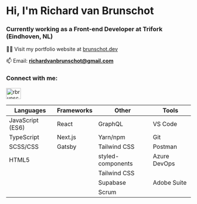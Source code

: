 <h1>Hi, I'm Richard van Brunschot</h1>
<h3>Currently working as a Front-end Developer at Trifork (Eindhoven, NL)</h3>

👨‍💻 Visit my portfolio website at [brunschot.dev](https://brunschot.dev)

📫 Email: **richardvanbrunschot@gmail.com**

<h3>Connect with me:</h3>
<p>
<a href="https://linkedin.com/in/rbrunschot" target="blank"><img align="center" src="https://cdn.jsdelivr.net/npm/simple-icons@3.0.1/icons/linkedin.svg" alt="rbrunschot" height="30" width="40" /></a>
</p>

<table>
  <thead>
    <tr>
      <th>Languages</th>
      <th>Frameworks</th>
      <th>Other</th>
      <th>Tools</th>
    </tr>
  </thead>
  <tbody>
    <tr>
      <td>JavaScript (ES6)</td>
      <td>React</td>
      <td>GraphQL</td>
      <td>VS Code</td>
    </tr>
    <tr>
      <td>TypeScript</td>
      <td>Next.js</td>
      <td>Yarn/npm</td>
      <td>Git</td>
    </tr>
    <tr>
      <td>SCSS/CSS</td>
      <td>Gatsby</td>
      <td>Tailwind CSS</td>
      <td>Postman</td>
    </tr>
    <tr>
      <td>HTML5</td>
      <td></td>
      <td>styled-components</td>
      <td>Azure DevOps</td>
    </tr>
      <tr>
      <td></td>
      <td></td>
      <td>Tailwind CSS</td>
      <td></td>
    </tr>
    </tr>
      <tr>
      <td></td>
      <td></td>
      <td>Supabase</td>
      <td>Adobe Suite</td>
    </tr>
      <tr>
      <td></td>
      <td></td>
      <td>Scrum</td>
      <td></td>
    </tr>
  </tbody>
</table>
